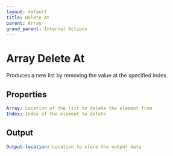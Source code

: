 ```yaml
---
layout: default
title: Delete At
parent: Array
grand_parent: Internal Actions
---
```

# Array Delete At
Produces a new list by removing the value at the specified index.

## Properties
```yaml
Array: Location of the list to delete the element from
Index: Index of the element to delete
```

## Output
```yaml
Output-location: Location to store the output data
```
